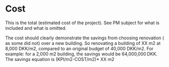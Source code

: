 # Cost

This is the total (estimated cost of the project). See PM subject for what is included and what is omitted.

The cost should clearly demonstrate the savings from choosing renovation ( as some did not) over a new building. 
So renovating a building of XX m2 at 8,000 DKK/m2, compared to an original budget of 40,000 DKK/m2. For example: for a 2,000 m2 building, the savings would be 64,000,000 DKK. The savings equation is (KPI/m2-COST/m2)* XX m2
